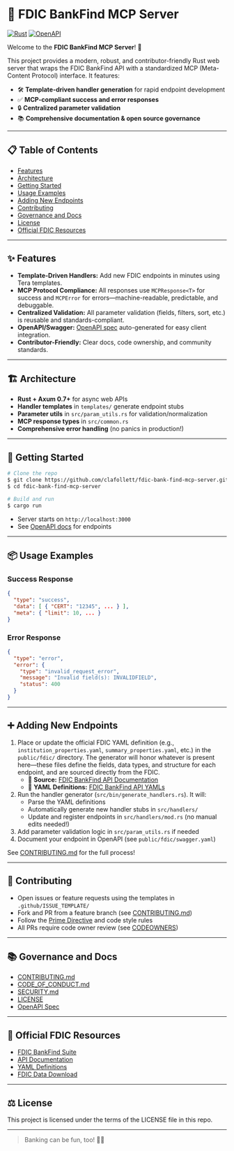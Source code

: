 # 🏦 FDIC BankFind MCP Server

[![Rust](https://img.shields.io/badge/Rust-stable-blue?logo=rust)](https://www.rust-lang.org/) [![OpenAPI](https://img.shields.io/badge/OpenAPI-3.0-green?logo=openapi-initiative)](public/fdic/swagger.yaml)

Welcome to the **FDIC BankFind MCP Server**! 🚀

This project provides a modern, robust, and contributor-friendly Rust web server that wraps the FDIC BankFind API with a standardized MCP (Meta-Content Protocol) interface. It features:

- 🛠️ **Template-driven handler generation** for rapid endpoint development
- ✅ **MCP-compliant success and error responses**
- 🔒 **Centralized parameter validation**
- 📚 **Comprehensive documentation & open source governance**

---

## 📋 Table of Contents
- [Features](#features)
- [Architecture](#architecture)
- [Getting Started](#getting-started)
- [Usage Examples](#usage-examples)
- [Adding New Endpoints](#adding-new-endpoints)
- [Contributing](#contributing)
- [Governance and Docs](#governance-and-docs)
- [License](#license)
- [Official FDIC Resources](#official-fdic-resources)

---

## ✨ Features
- **Template-Driven Handlers:** Add new FDIC endpoints in minutes using Tera templates.
- **MCP Protocol Compliance:** All responses use `MCPResponse<T>` for success and `MCPError` for errors—machine-readable, predictable, and debuggable.
- **Centralized Validation:** All parameter validation (fields, filters, sort, etc.) is reusable and standards-compliant.
- **OpenAPI/Swagger:** [OpenAPI spec](public/fdic/swagger.yaml) auto-generated for easy client integration.
- **Contributor-Friendly:** Clear docs, code ownership, and community standards.

---

## 🏗️ Architecture
- **Rust + Axum 0.7+** for async web APIs
- **Handler templates** in `templates/` generate endpoint stubs
- **Parameter utils** in `src/param_utils.rs` for validation/normalization
- **MCP response types** in `src/common.rs`
- **Comprehensive error handling** (no panics in production!)

---

## 🚀 Getting Started

```sh
# Clone the repo
$ git clone https://github.com/clafollett/fdic-bank-find-mcp-server.git
$ cd fdic-bank-find-mcp-server

# Build and run
$ cargo run
```

- Server starts on `http://localhost:3000`
- See [OpenAPI docs](public/fdic/swagger.yaml) for endpoints

---

## 📦 Usage Examples

### Success Response
```json
{
  "type": "success",
  "data": [ { "CERT": "12345", ... } ],
  "meta": { "limit": 10, ... }
}
```

### Error Response
```json
{
  "type": "error",
  "error": {
    "type": "invalid_request_error",
    "message": "Invalid field(s): INVALIDFIELD",
    "status": 400
  }
}
```

---

## ➕ Adding New Endpoints
1. Place or update the official FDIC YAML definition (e.g., `institution_properties.yaml`, `summary_properties.yaml`, etc.) in the `public/fdic/` directory. The generator will honor whatever is present here—these files define the fields, data types, and structure for each endpoint, and are sourced directly from the FDIC. 
   - 📖 **Source:** [FDIC BankFind API Documentation](https://banks.data.fdic.gov/docs/)  
   - 📄 **YAML Definitions:** [FDIC BankFind API YAMLs](https://banks.data.fdic.gov/docs/yaml/)
2. Run the handler generator (`src/bin/generate_handlers.rs`). It will:
    - Parse the YAML definitions
    - Automatically generate new handler stubs in `src/handlers/`
    - Update and register endpoints in `src/handlers/mod.rs` (no manual edits needed!)
3. Add parameter validation logic in `src/param_utils.rs` if needed
4. Document your endpoint in OpenAPI (see `public/fdic/swagger.yaml`)

See [CONTRIBUTING.md](CONTRIBUTING.md) for the full process!

---

## 🤝 Contributing
- Open issues or feature requests using the templates in `.github/ISSUE_TEMPLATE/`
- Fork and PR from a feature branch (see [CONTRIBUTING.md](CONTRIBUTING.md))
- Follow the [Prime Directive](.windsurfrules) and code style rules
- All PRs require code owner review (see [CODEOWNERS](.github/CODEOWNERS))

---

## 📚 Governance and Docs
- [CONTRIBUTING.md](CONTRIBUTING.md)
- [CODE_OF_CONDUCT.md](CODE_OF_CONDUCT.md)
- [SECURITY.md](SECURITY.md)
- [LICENSE](LICENSE)
- [OpenAPI Spec](public/fdic/swagger.yaml)

---

## 🔗 Official FDIC Resources
- [FDIC BankFind Suite](https://banks.data.fdic.gov/docs/)
- [API Documentation](https://banks.data.fdic.gov/docs/)
- [YAML Definitions](https://banks.data.fdic.gov/docs/yaml/)
- [FDIC Data Download](https://banks.data.fdic.gov/data-download/)

---

## ⚖️ License
This project is licensed under the terms of the LICENSE file in this repo.

---

> Banking can be fun, too! 🦍🍌
